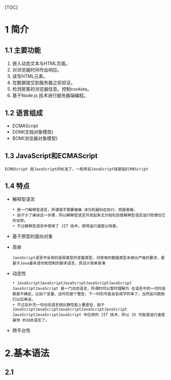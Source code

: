 [TOC]

# 1 简介

## 1.1 主要功能

1. 嵌入动态文本与HTML页面。
2. 对浏览器时间作出响应。
3. 读写HTML元素。
4. 在数据提交到服务器之前验证。
5. 检测房客的浏览器信息。控制cookies。
6. 基于Node.js 技术进行服务器端编程。

## 1.2 语言组成

- ECMAScript
- DOM(文档对象模型)
- BOM(浏览器对象模型)

## 1.3 JavaScript和ECMAScript

`ECMAScript 是JavaScript的标准了，一般来说JavaScript就是指ECMAScript`

## 1.4 特点

- 解释型语言

  ```
  • 是一门解释型语言，所谓值不需要被编 译为机器码在执行，而是直接。
  • 由于少了编译这一步骤，所以解释型语言开发起来尤为轻松但是解释型语言运行较慢也它的劣势。
  • 不过解释型语言中使用了 JIT 技术，使得运行速度以改善。
  ```

- 基于原型的面向对象

- 简单

  ```
  JavaScript语言中采用的是弱类型的变量类型，对使用的数据类型未做出严格的要求，是基于Java基本语句和控制的脚本语言，其设计简单紧凑
  ```

- 动态性

  ```
  • JavaScriptJavaScriptJavaScriptJavaScriptJavaScript JavaScriptJavaScript 是一门动态语言，所谓的可以暂时理解为 在语言中的一切内容都是不确定。比如个变量，这时刻是个整型，下一时刻可能会变成字符串了。当然这问题我们以后再谈。
  • 不过在补充一句动态语言相比静性能上要差些，由于 JavaScriptJavaScriptJavaScriptJavaScriptJavaScript JavaScriptJavaScriptJavaScript 中应用的 JIT 技术，所以 JS 可能是运行速度最快 的动态语言了。
  ```

- 跨平台性

# 2.基本语法

## 2.1 <script> 标签

### 2.1.1 属性

- type :默认值`text/javascript`
- src: 当需要引入一个外部的Js文件时，使用该属性指向文件的地址，使用该属性后，<script>标签内部的JS内容将会失效。

## 2.2 javaScript严格区分大小写。

## 2.3 注释

- 注释中的内容不会被解析器解析执行，但是会在源码中显示。
- JavaScript中的注释和Java的一致，分为两种：
  - 单行注释: // 注释内容
  - 多行注释: /* 注释内容 */

### 2.4 标识符

- 标识符是指变量、函数、属性的名字，或函数的参数。

- 标识符命名规范:

  - 标识符由字母、数字、下划线(_)、美元符号($)组成。
  - 第一个字符必须是字母、下划线(_)、美元符号($)。

- 标识符名称规则一般按照驼峰命名法。

- 标识符不能是关键字和保留字。

  - 关键字

    | **break** |**do**   | **instanceof** | **typeof** | **case** |
    | -------- | ---- | ---------- | ------ | ---- |
    | **else** | **new** | **var** | **catch** | **finally** |
    | **return** | **void** | **continue** | **for** | **switch** |
  	| **while** | **default** | **if** | **throw** | **delete** |
    | **in** | **try** | **function** | **this** | **with** |
    | **debugger** | **false** | **true** | **null** |  |
    
   - 保留字

  	| **class** |**enum**   | **extends** | **super** | **const** |
    | -------- | ---- | ---------- | ------ | ---- |
    | **export** | **import** | **implements** | **let** | **private** |
    | **public** | **yield** | **interface** | **package** | **static** |

   - 其他不建议使用的标识符

     | **abstract** |**double** | **goto** | **native** | **static** |
     | -------- | ---- | ---------- | ------ | ---- |
     | **boolean** | **synchronize** | **char** | **int** | **protected** |
     | **final** | **transient** | **float** | **long** | **short** |
     | **volatile** | **atguments** | **encodeURI** | **Infinity** | **Number** |
     | **RegExp** | **undefined** | **isFinite** | **Object** | **String** |
     | **Boolean** | **Error** | **RangeError** | **parseFloat** | **SyntaxError** |
     | **Date** | **eval** | **JSON** | **ReferenceError** | **TypeError** |
     | **decodeURI** | **EvalError** | **Math** | **URIError** | **decodeURIComponent** |
     | **Function** | **NAN** | **isNaN** | **parseInt** | **Array** |
     | **EncodeURIComponent** | **** | **** | **** | **** |

## 2.5 变量

` 变量的作用是给某一个值或者对象标注名称`

### 2.5.1 变量的声明

- 使用`var`
- 使用 `let`
- 使用 `const`

### 2.5.2 变量的赋值

- 使用时赋值
- 声明时赋值

## 2.6 数据类型

